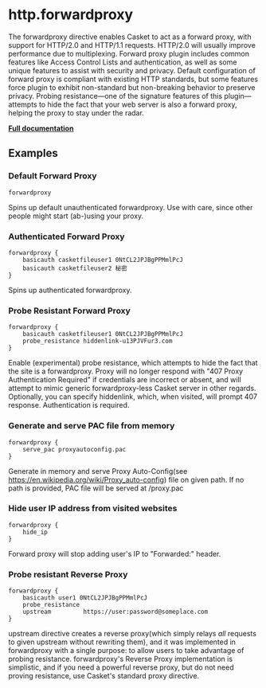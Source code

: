# http.forwardproxy

The forwardproxy directive enables Casket to act as a forward proxy, with support for HTTP/2.0 and HTTP/1.1 requests.
HTTP/2.0 will usually improve performance due to multiplexing. Forward proxy plugin includes common features like Access
Control Lists and authentication, as well as some unique features to assist with security and privacy. Default
configuration of forward proxy is compliant with existing HTTP standards, but some features force plugin to exhibit
non-standard but non-breaking behavior to preserve privacy. Probing resistance—one of the signature features of this
plugin—attempts to hide the fact that your web server is also a forward proxy, helping the proxy to stay under the
radar.

**[Full documentation](https://github.com/tmpim/casket-plugins/blob/master/forwardproxy/README.md)**

## Examples

### Default Forward Proxy

``` casketfile
forwardproxy
```

Spins up default unauthenticated forwardproxy. Use with care, since other people might start (ab-)using your proxy.

### Authenticated Forward Proxy

``` casketfile
forwardproxy {
    basicauth casketfileuser1 0NtCL2JPJBgPPMmlPcJ
    basicauth casketfileuser2 秘密
}
```

Spins up authenticated forwardproxy.

### Probe Resistant Forward Proxy

``` casketfile
forwardproxy {
    basicauth casketfileuser1 0NtCL2JPJBgPPMmlPcJ
    probe_resistance hiddenlink-u13PJVFur3.com
}
```

Enable (experimental) probe resistance, which attempts to hide the fact that the site is a forwardproxy. Proxy will no
longer respond with &#34;407 Proxy Authentication Required&#34; if credentials are incorrect or absent, and will attempt
to mimic generic forwardproxy-less Casket server in other regards. Optionally, you can specify hiddenlink, which, when
visited, will prompt 407 response. Authentication is required.

### Generate and serve PAC file from memory

``` casketfile
forwardproxy {
    serve_pac proxyautoconfig.pac
}
```

Generate in memory and serve Proxy Auto-Config(see <https://en.wikipedia.org/wiki/Proxy_auto-config>) file on given
path. If no path is provided, PAC file will be served at /proxy.pac

### Hide user IP address from visited websites

``` casketfile
forwardproxy {
    hide_ip
}
```

Forward proxy will stop adding user&#39;s IP to &#34;Forwarded:&#34; header.

### Probe resistant Reverse Proxy

``` casketfile
forwardproxy {
    basicauth user1 0NtCL2JPJBgPPMmlPcJ
    probe_resistance
    upstream         https://user:password@someplace.com
}
```

upstream directive creates a reverse proxy(which simply relays *all* requests to given upstream without rewriting them),
and it was implemented in forwardproxy with a single purpose: to allow users to take advantage of probing resistance.
forwardproxy&#39;s Reverse Proxy implementation is simplistic, and if you need a powerful reverse proxy, but do not need
proving resistance, use Casket&#39;s standard proxy directive.
